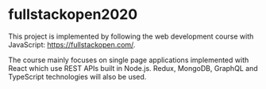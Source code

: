 # fullstackopen2020

This project is implemented by following the web development course with JavaScript: https://fullstackopen.com/.

The course mainly focuses on single page applications implemented with React which use REST APIs built in Node.js. Redux, MongoDB, GraphQL and TypeScript technologies will also be used.